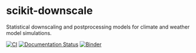 # scikit-downscale

Statistical downscaling and postprocessing models for climate and weather
model simulations.

[![CI](https://github.com/jhamman/scikit-downscale/workflows/CI/badge.svg)](https://github.com/jhamman/scikit-downscale/actions?query=workflow%3ACI+branch%3Amaster+) [![Documentation Status](https://readthedocs.org/projects/scikit-downscale/badge/?version=latest)](https://scikit-downscale.readthedocs.io/en/latest/?badge=latest) [![Binder](https://binder.pangeo.io/badge_logo.svg)](https://binder.pangeo.io/v2/gh/jhamman/scikit-downscale/master)
